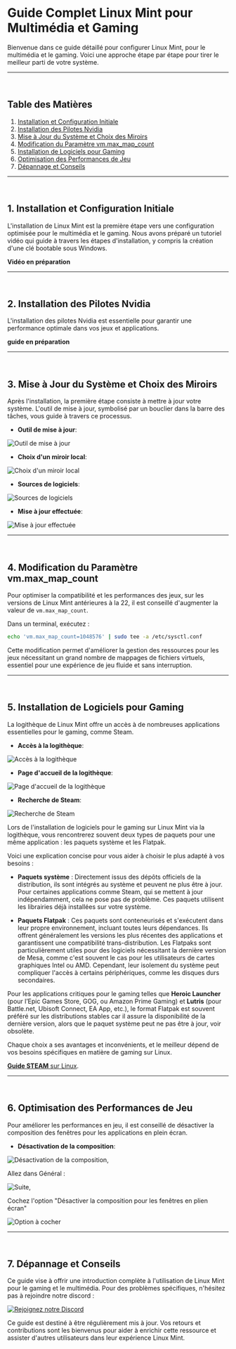 # Guide Complet Linux Mint pour Multimédia et Gaming

Bienvenue dans ce guide détaillé pour configurer Linux Mint, pour le multimédia et le gaming. Voici une approche étape par étape pour tirer le meilleur parti de votre système.

--- 

<br>

## Table des Matières

1. [Installation et Configuration Initiale](#1-installation-et-configuration-initiale)
2. [Installation des Pilotes Nvidia](#2-installation-des-pilotes-nvidia)
3. [Mise à Jour du Système et Choix des Miroirs](#3-mise-à-jour-du-système-et-choix-des-miroirs)
4. [Modification du Paramètre vm.max_map_count](#4-modification-du-paramètre-vmmax_map_count)
5. [Installation de Logiciels pour Gaming](#5-installation-de-logiciels-pour-gaming)
6. [Optimisation des Performances de Jeu](#6-optimisation-des-performances-de-jeu)
7. [Dépannage et Conseils](#7-dépannage-et-conseils)

--- 

<br>

## 1. Installation et Configuration Initiale

L'installation de Linux Mint est la première étape vers une configuration optimisée pour le multimédia et le gaming. Nous avons préparé un tutoriel vidéo qui guide à travers les étapes d'installation, y compris la création d'une clé bootable sous Windows.

**Vidéo en préparation** 

--- 

<br>

## 2. Installation des Pilotes Nvidia

L'installation des pilotes Nvidia est essentielle pour garantir une performance optimale dans vos jeux et applications.

**guide en préparation**

--- 

<br>

## 3. Mise à Jour du Système et Choix des Miroirs

Après l'installation, la première étape consiste à mettre à jour votre système. L'outil de mise à jour, symbolisé par un bouclier dans la barre des tâches, vous guide à travers ce processus.

- **Outil de mise à jour**:

![Outil de mise à jour](https://github.com/Gaming-Linux-FR/guide-mint/assets/21110485/9b77ded4-318f-419c-ae66-d75bbe22197a)

- **Choix d'un miroir local**:

![Choix d'un miroir local](https://github.com/Gaming-Linux-FR/guide-mint/assets/21110485/b3b0c487-4554-499d-b538-2def8cabf598)

- **Sources de logiciels**:

![Sources de logiciels](https://github.com/Gaming-Linux-FR/guide-mint/assets/21110485/be22803d-7772-4cb1-914b-ed59475da299)

- **Mise à jour effectuée**:

![Mise à jour effectuée](https://github.com/Gaming-Linux-FR/guide-mint/assets/21110485/16e52cdf-1e43-468e-b7f7-148abbfa6aaf)

--- 

<br>

## 4. Modification du Paramètre vm.max_map_count

Pour optimiser la compatibilité et les performances des jeux, sur les versions de Linux Mint antérieures à la 22, il est conseillé d'augmenter la valeur de `vm.max_map_count`.

Dans un terminal, exécutez :

```sh
echo 'vm.max_map_count=1048576' | sudo tee -a /etc/sysctl.conf
```

Cette modification permet d'améliorer la gestion des ressources pour les jeux nécessitant un grand nombre de mappages de fichiers virtuels, essentiel pour une expérience de jeu fluide et sans interruption.

--- 

<br>

## 5. Installation de Logiciels pour Gaming

La logithèque de Linux Mint offre un accès à de nombreuses applications essentielles pour le gaming, comme Steam.

- **Accès à la logithèque**:

![Accès à la logithèque](https://github.com/Gaming-Linux-FR/guide-mint/assets/21110485/ad2a9e25-274a-48fb-983d-f4e8d470ea7c)

- **Page d'accueil de la logithèque**:

![Page d'accueil de la logithèque](https://github.com/Gaming-Linux-FR/guide-mint/assets/21110485/84b0a680-438e-455d-9951-7647504b6b55)

- **Recherche de Steam**:

![Recherche de Steam](https://github.com/Gaming-Linux-FR/guide-mint/assets/21110485/35f8db07-d685-44cd-b927-f59f5cf0816b)

Lors de l'installation de logiciels pour le gaming sur Linux Mint via la logithèque, vous rencontrerez souvent deux types de paquets pour une même application : les paquets système et les Flatpak. 

Voici une explication concise pour vous aider à choisir le plus adapté à vos besoins :

- **Paquets système** : Directement issus des dépôts officiels de la distribution, ils sont intégrés au système et peuvent ne plus être à jour. Pour certaines applications comme Steam, qui se mettent à jour indépendamment, cela ne pose pas de problème. Ces paquets utilisent les librairies déjà installées sur votre système.
  
- **Paquets Flatpak** : Ces paquets sont conteneurisés et s'exécutent dans leur propre environnement, incluant toutes leurs dépendances. Ils offrent généralement les versions les plus récentes des applications et garantissent une compatibilité trans-distribution. Les Flatpaks sont particulièrement utiles pour des logiciels nécessitant la dernière version de Mesa, comme c'est souvent le cas pour les utilisateurs de cartes graphiques Intel ou AMD. Cependant, leur isolement du système peut compliquer l'accès à certains périphériques, comme les disques durs secondaires.

Pour les applications critiques pour le gaming telles que **Heroic Launcher** (pour l’Epic Games Store, GOG, ou Amazon Prime Gaming) et **Lutris** (pour Battle.net, Ubisoft Connect, EA App, etc.), le format Flatpak est souvent préféré sur les distributions stables car il assure la disponibilité de la dernière version, alors que le paquet système peut ne pas être à jour, voir obsolète.

Chaque choix a ses avantages et inconvénients, et le meilleur dépend de vos besoins spécifiques en matière de gaming sur Linux.

[**Guide STEAM** sur Linux](https://github.com/Gaming-Linux-FR/steam-post-install?tab=readme-ov-file#steam-linux-post-installation).

--- 

<br>

## 6. Optimisation des Performances de Jeu

Pour améliorer les performances en jeu, il est conseillé de désactiver la composition des fenêtres pour les applications en plein écran.

- **Désactivation de la composition**:

![Désactivation de la composition](https://github.com/Gaming-Linux-FR/guide-mint/assets/21110485/a4790345-ced0-459f-894b-7b4e79f649cf), 

Allez dans Général :

![Suite](https://github.com/Gaming-Linux-FR/guide-mint/assets/21110485/6abede6b-faba-48b8-a1e6-0409f5e3aa48),

Cochez l'option "Désactiver la composition pour les fenêtres en plien écran"

![Option à cocher](https://github.com/Gaming-Linux-FR/guide-mint/assets/21110485/d89d66ce-6ebb-4970-b6f9-b3f6aa58bc78)

--- 

<br>

## 7. Dépannage et Conseils

Ce guide vise à offrir une introduction complète à l'utilisation de Linux Mint pour le gaming et le multimédia. Pour des problèmes spécifiques, n'hésitez pas à rejoindre notre discord : 

[![Rejoignez notre Discord](https://img.shields.io/badge/Discord-Rejoignez%20notre%20serveur-blue?style=for-the-badge&logo=discord)](https://discord.gg/WCAKxxRA3t)

Ce guide est destiné à être régulièrement mis à jour. Vos retours et contributions sont les bienvenus pour aider à enrichir cette ressource et assister d'autres utilisateurs dans leur expérience Linux Mint.
